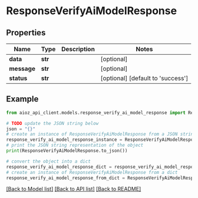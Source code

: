 # ResponseVerifyAiModelResponse


## Properties

Name | Type | Description | Notes
------------ | ------------- | ------------- | -------------
**data** | **str** |  | [optional] 
**message** | **str** |  | [optional] 
**status** | **str** |  | [optional] [default to 'success']

## Example

```python
from aioz_api_client.models.response_verify_ai_model_response import ResponseVerifyAiModelResponse

# TODO update the JSON string below
json = "{}"
# create an instance of ResponseVerifyAiModelResponse from a JSON string
response_verify_ai_model_response_instance = ResponseVerifyAiModelResponse.from_json(json)
# print the JSON string representation of the object
print(ResponseVerifyAiModelResponse.to_json())

# convert the object into a dict
response_verify_ai_model_response_dict = response_verify_ai_model_response_instance.to_dict()
# create an instance of ResponseVerifyAiModelResponse from a dict
response_verify_ai_model_response_from_dict = ResponseVerifyAiModelResponse.from_dict(response_verify_ai_model_response_dict)
```
[[Back to Model list]](../README.md#documentation-for-models) [[Back to API list]](../README.md#documentation-for-api-endpoints) [[Back to README]](../README.md)


